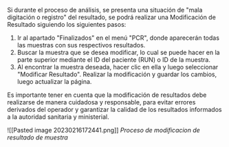 Si durante el proceso de análisis, se presenta una situación de "mala digitación o registro" del resultado, se podrá realizar una Modificación de Resultado siguiendo los siguientes pasos:

1.  Ir al apartado "Finalizados" en el menú "PCR", donde aparecerán todas las muestras con sus respectivos resultados.
2.  Buscar la muestra que se desea modificar, lo cual se puede hacer en la parte superior mediante el ID del paciente (RUN) o ID de la muestra.
3.  Al encontrar la muestra deseada, hacer clic en ella y luego seleccionar "Modificar Resultado". Realizar la modificación y guardar los cambios, luego actualizar la página.

Es importante tener en cuenta que la modificación de resultados debe realizarse de manera cuidadosa y responsable, para evitar errores derivados del operador y garantizar la calidad de los resultados informados a la autoridad sanitaria y ministerial.

![[Pasted image 20230216172441.png]]
_Proceso de modificacion de resultado de muestra_